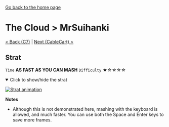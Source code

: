 [Go back to the home page](https://github.com/Doublevil/scbspeedrun)

# The Cloud > MrSuihanki

[< Back (C7)](https://github.com/Doublevil/scbspeedrun/blob/main/levels/C/C7.md) | [Next (CableCart) >](https://github.com/Doublevil/scbspeedrun/blob/main/levels/C/CableCart.md)

## Strat

`Time` **AS FAST AS YOU CAN MASH** `Difficulty` ★☆☆☆☆
<details open>
  <summary>Click to show/hide the strat</summary>

  [![Strat animation](https://github.com/Doublevil/scbspeedrun/blob/main/media/levels/C/MrSuihanki_Strat.webp)](https://github.com/Doublevil/scbspeedrun/blob/main/media/levels/C/MrSuihanki_Strat.mp4)

  **Notes**
  - Although this is not demonstrated here, mashing with the keyboard is allowed, and much faster. You can use both the Space and Enter keys to save more frames.
</details>
